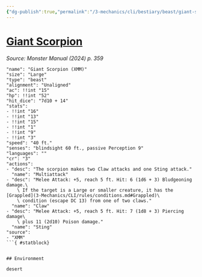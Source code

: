 ```yaml
---
{"dg-publish":true,"permalink":"/3-mechanics/cli/bestiary/beast/giant-scorpion-xmm/","tags":["ttrpg-cli/compendium/src/5e/xmm","ttrpg-cli/monster/cr/3","ttrpg-cli/monster/environment/desert","ttrpg-cli/monster/size/large","ttrpg-cli/monster/type/beast"],"created":"2025-02-22T12:02:28.118-05:00","updated":"2025-02-26T17:46:10.792-05:00"}
---
```


# [Giant Scorpion](3-Mechanics/CLI/bestiary/beast/giant-scorpion-xmm.md)
*Source: Monster Manual (2024) p. 359*  

```statblock
"name": "Giant Scorpion (XMM)"
"size": "Large"
"type": "beast"
"alignment": "Unaligned"
"ac": !!int "15"
"hp": !!int "52"
"hit_dice": "7d10 + 14"
"stats":
- !!int "16"
- !!int "13"
- !!int "15"
- !!int "1"
- !!int "9"
- !!int "3"
"speed": "40 ft."
"senses": "blindsight 60 ft., passive Perception 9"
"languages": ""
"cr": "3"
"actions":
- "desc": "The scorpion makes two Claw attacks and one Sting attack."
  "name": "Multiattack"
- "desc": "Melee Attack: +5, reach 5 ft. Hit: 6 (1d6 + 3) Bludgeoning damage.\
    \ If the target is a Large or smaller creature, it has the [Grappled](3-Mechanics/CLI/rules/conditions.md#Grappled)\
    \ condition (escape DC 13) from one of two claws."
  "name": "Claw"
- "desc": "Melee Attack: +5, reach 5 ft. Hit: 7 (1d8 + 3) Piercing damage\
    \ plus 11 (2d10) Poison damage."
  "name": "Sting"
"source":
- "XMM"
```{ #statblock}


## Environment

desert